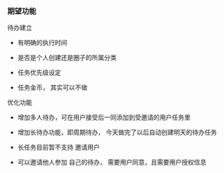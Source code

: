 ### 期望功能



待办建立

-   有明确的执行时间

-  是否是个人创建还是圈子的所属分类

-  任务优先级设定

-  任务金币， 其实可以不做

  

优化功能

- 增加多人待办，可在用户接受后一同添加到受邀请的用户任务里

- 增加长待办功能，即周期待办， 今天做完了以后自动创建明天的待办任务
- 长任务目前暂不支持 邀请用户
- 可以邀请他人参加 自己的待办， 需要用户同意，且需要用户授权信息

